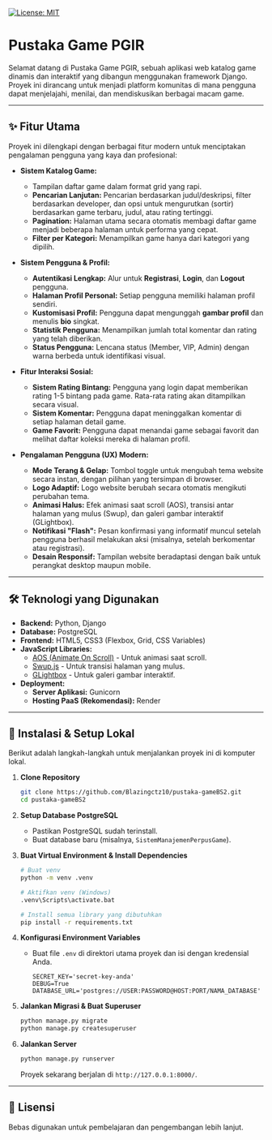 [![License: MIT](https://img.shields.io/badge/License-MIT-yellow.svg)](https://opensource.org/licenses/MIT)

# Pustaka Game PGIR

Selamat datang di Pustaka Game PGIR, sebuah aplikasi web katalog game dinamis dan interaktif yang dibangun menggunakan framework Django. Proyek ini dirancang untuk menjadi platform komunitas di mana pengguna dapat menjelajahi, menilai, dan mendiskusikan berbagai macam game.

---

## ✨ Fitur Utama

Proyek ini dilengkapi dengan berbagai fitur modern untuk menciptakan pengalaman pengguna yang kaya dan profesional:

* **Sistem Katalog Game:**
    * Tampilan daftar game dalam format grid yang rapi.
    * **Pencarian Lanjutan:** Pencarian berdasarkan judul/deskripsi, filter berdasarkan developer, dan opsi untuk mengurutkan (sortir) berdasarkan game terbaru, judul, atau rating tertinggi.
    * **Pagination:** Halaman utama secara otomatis membagi daftar game menjadi beberapa halaman untuk performa yang cepat.
    * **Filter per Kategori:** Menampilkan game hanya dari kategori yang dipilih.

* **Sistem Pengguna & Profil:**
    * **Autentikasi Lengkap:** Alur untuk **Registrasi**, **Login**, dan **Logout** pengguna.
    * **Halaman Profil Personal:** Setiap pengguna memiliki halaman profil sendiri.
    * **Kustomisasi Profil:** Pengguna dapat mengunggah **gambar profil** dan menulis **bio** singkat.
    * **Statistik Pengguna:** Menampilkan jumlah total komentar dan rating yang telah diberikan.
    * **Status Pengguna:** Lencana status (Member, VIP, Admin) dengan warna berbeda untuk identifikasi visual.

* **Fitur Interaksi Sosial:**
    * **Sistem Rating Bintang:** Pengguna yang login dapat memberikan rating 1-5 bintang pada game. Rata-rata rating akan ditampilkan secara visual.
    * **Sistem Komentar:** Pengguna dapat meninggalkan komentar di setiap halaman detail game.
    * **Game Favorit:** Pengguna dapat menandai game sebagai favorit dan melihat daftar koleksi mereka di halaman profil.

* **Pengalaman Pengguna (UX) Modern:**
    * **Mode Terang & Gelap:** Tombol toggle untuk mengubah tema website secara instan, dengan pilihan yang tersimpan di browser.
    * **Logo Adaptif:** Logo website berubah secara otomatis mengikuti perubahan tema.
    * **Animasi Halus:** Efek animasi saat scroll (AOS), transisi antar halaman yang mulus (Swup), dan galeri gambar interaktif (GLightbox).
    * **Notifikasi "Flash":** Pesan konfirmasi yang informatif muncul setelah pengguna berhasil melakukan aksi (misalnya, setelah berkomentar atau registrasi).
    * **Desain Responsif:** Tampilan website beradaptasi dengan baik untuk perangkat desktop maupun mobile.

---

## 🛠️ Teknologi yang Digunakan

* **Backend:** Python, Django
* **Database:** PostgreSQL
* **Frontend:** HTML5, CSS3 (Flexbox, Grid, CSS Variables)
* **JavaScript Libraries:**
    * [AOS (Animate On Scroll)](https://michalsnik.github.io/aos/) - Untuk animasi saat scroll.
    * [Swup.js](https://swup.js.org/) - Untuk transisi halaman yang mulus.
    * [GLightbox](https://biati-digital.github.io/glightbox/) - Untuk galeri gambar interaktif.
* **Deployment:**
    * **Server Aplikasi:** Gunicorn
    * **Hosting PaaS (Rekomendasi):** Render

---

## 🚀 Instalasi & Setup Lokal

Berikut adalah langkah-langkah untuk menjalankan proyek ini di komputer lokal.

1.  **Clone Repository**
    ```bash
    git clone https://github.com/Blazingctz10/pustaka-gameBS2.git
    cd pustaka-gameBS2
    ```

2.  **Setup Database PostgreSQL**
    * Pastikan PostgreSQL sudah terinstall.
    * Buat database baru (misalnya, `SistemManajemenPerpusGame`).

3.  **Buat Virtual Environment & Install Dependencies**
    ```bash
    # Buat venv
    python -m venv .venv

    # Aktifkan venv (Windows)
    .venv\Scripts\activate.bat

    # Install semua library yang dibutuhkan
    pip install -r requirements.txt
    ```

4.  **Konfigurasi Environment Variables**
    * Buat file `.env` di direktori utama proyek dan isi dengan kredensial Anda.
        ```
        SECRET_KEY='secret-key-anda'
        DEBUG=True
        DATABASE_URL='postgres://USER:PASSWORD@HOST:PORT/NAMA_DATABASE'
        ```

5.  **Jalankan Migrasi & Buat Superuser**
    ```bash
    python manage.py migrate
    python manage.py createsuperuser
    ```

6.  **Jalankan Server**
    ```bash
    python manage.py runserver
    ```
    Proyek sekarang berjalan di `http://127.0.0.1:8000/`.

---
## 📄 Lisensi

Bebas digunakan untuk pembelajaran dan pengembangan lebih lanjut.  

